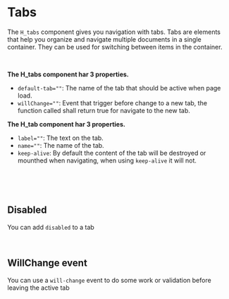 # Tabs

The `H_tabs` component gives you navigation with tabs.
Tabs are elements that help you organize and navigate multiple documents in a single container. They can be used for switching between items in the container.

<br>

**The H_tabs component har 3 properties.**<br>

- `default-tab=""`: The name of the tab that should be active when page load.<br>
- `willChange=""`: Event that trigger before change to a new tab, the function called shall return true for navigate to the new tab.

**The H_tab component har 3 properties.**<br>

- `label=""`: The text on the tab.<br>
- `name=""`: The name of the tab.
- `keep-alive`: By default the content of the tab will be destroyed or mounthed when navigating, when using `keep-alive` it will not.

<br>

<hhl-live-editor title="" htmlCode='
		<template>
			<div class="flex items-center gap-4 px-4">
				<H_tabs>
					<H_tab name="tab1" label="Tab 1."><div>This is TAB 1...</div></H_tab>
					<H_tab name="tab2" label="Tab 2."><div>This is TAB 2...</div></H_tab>
					<H_tab name="tab3" label="Tab 3."><div>This is TAB 3...</div></H_tab>
				</H_tabs>
			</div>
		</template>
'>
</hhl-live-editor>

<br>

## Disabled

You can add `disabled` to a tab<br>

<hhl-live-editor title="" htmlCode='
		<template>
			<div class="flex items-center gap-4 px-4">
				<H_tabs>
					<H_tab name="tab1" label="Tab 1."><div>This is TAB 1...</div></H_tab>
					<H_tab disabled name="tab2" label="Tab 2."><div>This is TAB 2...</div></H_tab>
					<H_tab name="tab3" label="Tab 3."><div>This is TAB 3...</div></H_tab>
				</H_tabs>
			</div>
		</template>
'>
</hhl-live-editor>

<br>

## WillChange event

You can use a `will-change` event to do some work or validation before leaving the active tab<br>

<hhl-live-editor title="" htmlCode='
		<template>
			<div class="flex items-center gap-4 px-4">
				<H_tabs :will-change="canChange">
					<H_tab name="tab1" label="Tab 1."><div>This is TAB 1...</div></H_tab>
					<H_tab name="tab2" label="Tab 2."><div>This is TAB 2...</div></H_tab>
					<H_tab name="tab3" label="Tab 3."><div>This is TAB 3...</div></H_tab>
				</H_tabs>
			</div>
		</template>
		<script>
    function canChange(e) {
      if (e==="tab1" || e===undefined) {return true;}
      if (confirm("Will you navigate away from " + e)) {
					return true;
				} else {
					return false;
				}
			}
			return { canChange }
		</script>
'>
</hhl-live-editor>

<br>
